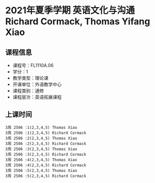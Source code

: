 # 2021年夏季学期 英语文化与沟通 Richard Cormack, Thomas Yifang Xiao






## 课程信息

- 课程号：FL1110A.06
- 学分：1
- 教学类型：理论课
- 开课单位：外语教学中心
- 课程类别：通修
- 课程层次：英语拓展课程

## 上课时间

```
3周 2506 :1(2,3,4,5) Thomas Xiao
3周 2506 :1(2,3,4,5) Richard Cormack
3周 2506 :2(2,3,4,5) Thomas Xiao
3周 2506 :2(2,3,4,5) Richard Cormack
3周 2506 :3(2,3,4,5) Thomas Xiao
3周 2506 :3(2,3,4,5) Richard Cormack
3周 2506 :4(2,3,4,5) Thomas Xiao
3周 2506 :4(2,3,4,5) Richard Cormack
3周 2506 :5(2,3,4,5) Thomas Xiao
3周 2506 :5(2,3,4,5) Richard Cormack
```

